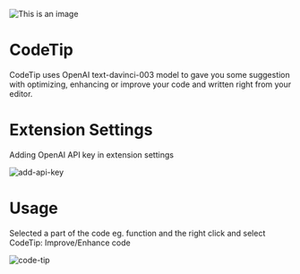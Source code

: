 ![This is an image](https://img.shields.io/badge/CodeTip-OPEN%20AI-purple)
# CodeTip
CodeTip uses OpenAI text-davinci-003 model to gave you some suggestion with optimizing, enhancing or improve your code and written right from your editor. 
 # Extension Settings

Adding OpenAI API key in extension settings

![add-api-key](https://user-images.githubusercontent.com/19664897/207792854-952d1388-aa5e-44bf-a73f-a26332484583.gif)
# Usage

Selected a part of the code eg. function and the right click and select CodeTip: Improve/Enhance code

![code-tip](https://user-images.githubusercontent.com/19664897/208343975-3a33abae-42d7-4a4a-91e0-3b1504d0d809.gif)
